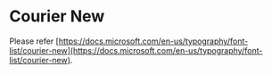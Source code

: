 # Courier New

Please refer [https://docs.microsoft.com/en-us/typography/font-list/courier-new](https://docs.microsoft.com/en-us/typography/font-list/courier-new).

